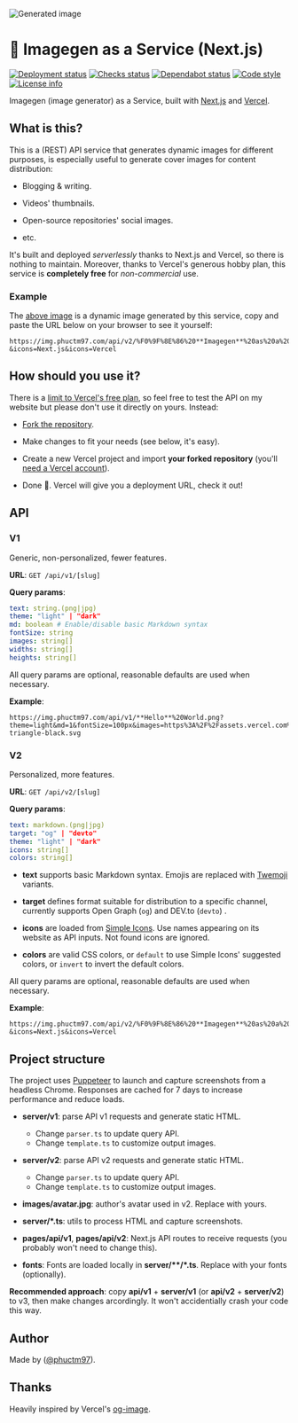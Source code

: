 ![Generated image][cover image]

# 🌠 Imagegen as a Service (Next.js)

[![Deployment status][deployment status]][deployment link]
[![Checks status][checks status]][checks link]
[![Dependabot status][dependabot status]][dependabot link]
[![Code style][code style]][code style link]
[![License info][license info]][license link]

Imagegen (image generator) as a Service, built with [Next.js] and [Vercel].

## What is this?

This is a (REST) API service that generates dynamic images for different purposes, is especially useful to generate cover images for content distribution:

- Blogging & writing.

- Videos' thumbnails.

- Open-source repositories' social images.

- etc.

It's built and deployed _serverlessly_ thanks to Next.js and Vercel, so there is nothing to maintain. Moreover, thanks to Vercel's generous hobby plan, this service is **completely free** for _non-commercial_ use.

### Example

The [above image][cover image] is a dynamic image generated by this service, copy and paste the URL below on your browser to see it yourself:

```
https://img.phuctm97.com/api/v2/%F0%9F%8E%86%20**Imagegen**%20as%20a%20Service?&icons=Next.js&icons=Vercel
```

## How should you use it?

There is a [limit to Vercel's free plan][vercel limit], so feel free to test the API on my website but please don't use it directly on yours. Instead:

- [Fork the repository](https://github.com/phuctm97/img/fork).

- Make changes to fit your needs (see below, it's easy).

- Create a new Vercel project and import **your forked repository** (you'll [need a Vercel account][vercel signup]).

- Done 🎉. Vercel will give you a deployment URL, check it out!

## API

### V1

Generic, non-personalized, fewer features.

**URL**: `GET /api/v1/[slug]`

**Query params**:

```yml
text: string.(png|jpg)
theme: "light" | "dark"
md: boolean # Enable/disable basic Markdown syntax
fontSize: string
images: string[]
widths: string[]
heights: string[]
```

All query params are optional, reasonable defaults are used when necessary.

**Example**:

```
https://img.phuctm97.com/api/v1/**Hello**%20World.png?theme=light&md=1&fontSize=100px&images=https%3A%2F%2Fassets.vercel.com%2Fimage%2Fupload%2Ffront%2Fassets%2Fdesign%2Fvercel-triangle-black.svg
```

### V2

Personalized, more features.

**URL**: `GET /api/v2/[slug]`

**Query params**:

```yml
text: markdown.(png|jpg)
target: "og" | "devto"
theme: "light" | "dark"
icons: string[]
colors: string[]
```

- **text** supports basic Markdown syntax. Emojis are replaced with [Twemoji] variants.

- **target** defines format suitable for distribution to a specific channel, currently supports Open Graph (`og`) and DEV.to (`devto`) .

- **icons** are loaded from [Simple Icons]. Use names appearing on its website as API inputs. Not found icons are ignored.

- **colors** are valid CSS colors, or `default` to use Simple Icons' suggested colors, or `invert` to invert the default colors.

All query params are optional, reasonable defaults are used when necessary.

**Example**:

```
https://img.phuctm97.com/api/v2/%F0%9F%8E%86%20**Imagegen**%20as%20a%20Service?&icons=Next.js&icons=Vercel
```

## Project structure

The project uses [Puppeteer] to launch and capture screenshots from a headless Chrome. Responses are cached for 7 days to increase performance and reduce loads.

- **server/v1**: parse API v1 requests and generate static HTML.

  - Change `parser.ts` to update query API.
  - Change `template.ts` to customize output images.

- **server/v2**: parse API v2 requests and generate static HTML.

  - Change `parser.ts` to update query API.
  - Change `template.ts` to customize output images.

- **images/avatar.jpg**: author's avatar used in v2. Replace with yours.

- **server/\*.ts**: utils to process HTML and capture screenshots.

- **pages/api/v1**, **pages/api/v2**: Next.js API routes to receive requests (you probably won't need to change this).

- **fonts**: Fonts are loaded locally in **server/\*\*/\*.ts**. Replace with your fonts (optionally).

**Recommended approach**: copy **api/v1** + **server/v1** (or **api/v2** + **server/v2**) to v3, then make changes arcordingly. It won't accidentially crash your code this way.

## Author

Made by ([@phuctm97]).

## Thanks

Heavily inspired by Vercel's [og-image].

<!-- Badges -->

[deployment status]: https://img.shields.io/github/deployments/phuctm97/img/production?label=deployment&logo=Vercel
[checks status]: https://img.shields.io/github/checks-status/phuctm97/img/master?logo=Github
[dependabot status]: https://img.shields.io/badge/dependabot-enabled-025e8c?logo=Dependabot
[license info]: https://img.shields.io/github/license/phuctm97/img
[code style]: https://img.shields.io/badge/code%20style-prettier-F7B93E?logo=Prettier

<!-- Links -->

[deployment link]: https://github.com/phuctm97/img/deployments/activity_log?environment=Production
[checks link]: https://github.com/phuctm97/img/actions?query=workflow%3APR+branch%3Amaster
[dependabot link]: https://github.com/phuctm97/img/blob/master/.github/dependabot.yml
[code style link]: https://prettier.io
[license link]: /LICENSE
[cover image]: https://img.phuctm97.com/api/v2/%F0%9F%8E%86%20**Imagegen**%20as%20a%20Service?&icons=Next.js&icons=Vercel
[@phuctm97]: https://twitter.com/phuctm97
[next.js]: https://nextjs.org
[vercel]: https://vercel.com
[vercel limit]: https://vercel.com/docs/platform/fair-use-policy#typical-monthly-usage-guidelines
[vercel signup]: https://vercel.com/signup
[simple icons]: https://simpleicons.org
[twemoji]: https://twemoji.twitter.com
[og-image]: https://github.com/vercel/og-image
[puppeteer]: https://github.com/puppeteer/puppeteer
